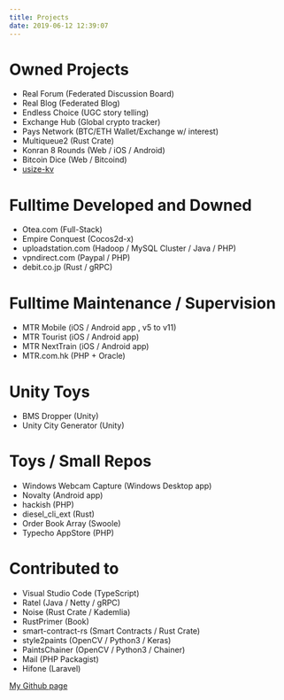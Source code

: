 ```yaml
---
title: Projects
date: 2019-06-12 12:39:07
---
```


# Owned Projects
- Real Forum (Federated Discussion Board)
- Real Blog (Federated Blog)
- Endless Choice (UGC story telling)
- Exchange Hub (Global crypto tracker)
- Pays Network (BTC/ETH Wallet/Exchange w/ interest)
- Multiqueue2 (Rust Crate)
- Konran 8 Rounds (Web / iOS / Android)
- Bitcoin Dice (Web / Bitcoind)
- [usize-kv](https://github.com/abbychau/usize-kv)

# Fulltime Developed and Downed
- Otea.com (Full-Stack)
- Empire Conquest (Cocos2d-x)
- uploadstation.com (Hadoop / MySQL Cluster / Java / PHP)
- vpndirect.com (Paypal / PHP)
- debit.co.jp (Rust / gRPC)

# Fulltime Maintenance / Supervision
- MTR Mobile (iOS / Android app , v5 to v11)
- MTR Tourist (iOS / Android app)
- MTR NextTrain (iOS / Android app)
- MTR.com.hk (PHP + Oracle)

# Unity Toys
- BMS Dropper (Unity)
- Unity City Generator (Unity)

# Toys / Small Repos
- Windows Webcam Capture (Windows Desktop app)
- Novalty (Android app)
- hackish (PHP)
- diesel_cli_ext (Rust)
- Order Book Array (Swoole)
- Typecho AppStore (PHP)

# Contributed to
- Visual Studio Code (TypeScript)
- Ratel (Java / Netty / gRPC)
- Noise (Rust Crate / Kademlia)
- RustPrimer (Book)
- smart-contract-rs (Smart Contracts / Rust Crate)
- style2paints (OpenCV / Python3 / Keras)
- PaintsChainer (OpenCV / Python3 / Chainer)
- Mail (PHP Packagist)
- Hifone (Laravel)

[My Github page](https://github.com/abbychau)